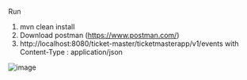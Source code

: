 Run 
1) mvn clean install
2) Download postman (https://www.postman.com/)
3) http://localhost:8080/ticket-master/ticketmasterapp/v1/events  with Content-Type : application/json


![image](https://user-images.githubusercontent.com/2513330/126056397-0f302c81-bdbe-409d-bc2d-af7a9a63bf3e.png)
